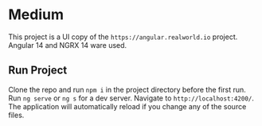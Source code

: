 # Medium

This project is a UI copy of the `https://angular.realworld.io` project. Angular 14 and NGRX 14 ware used.

## Run Project

Clone the repo and run `npm i` in the project directory before the first run.
Run `ng serve` or `ng s` for a dev server. Navigate to `http://localhost:4200/`. The application will automatically reload if you change any of the source files.
